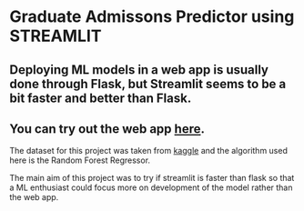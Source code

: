 # Graduate Admissons Predictor using STREAMLIT

## Deploying ML models in a web app is usually done through Flask, but **Streamlit** seems to be a bit faster and better than Flask.
## You can try out the web app [here](https://grad-adm.herokuapp.com/).

The dataset for this project was taken from [kaggle](https://www.kaggle.com/mohansacharya/graduate-admissions) and the algorithm used here is the Random Forest Regressor.

The main aim of this project was to try if streamlit is faster than flask so that a ML enthusiast could focus more on development of the model rather than the web app.
